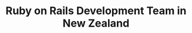 ---
title: Ruby on Rails Development Team in New Zealand
permalink: /landings/locations/new-zealand/developer/ruby-on-rails
technology: Ruby on Rails
location: New Zealand
---